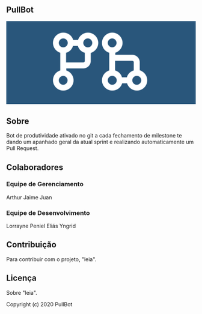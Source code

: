 ## PullBot

<img src="imagens/logo.png" width="auto" height="auto">

## Sobre
Bot de produtividade ativado no git a cada fechamento de milestone te dando um apanhado geral da atual sprint e realizando automaticamente um Pull Request.
## Colaboradores
### Equipe de Gerenciamento
Arthur
Jaime Juan
### Equipe de Desenvolvimento
Lorrayne
Peniel
Eliás
Yngrid
## Contribuição

Para contribuir com o projeto, "leia".

## Licença
Sobre "leia".

Copyright (c) 2020 PullBot
